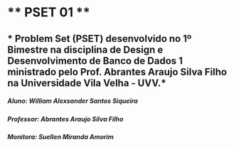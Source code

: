 # ** PSET 01 **

## * Problem Set (PSET) desenvolvido no 1º Bimestre na disciplina de Design e Desenvolvimento de Banco de Dados 1 ministrado pelo Prof. Abrantes Araujo Silva Filho na Universidade Vila Velha - UVV.*

##### Aluno: William Alexsander Santos Siqueira
##### Professor: Abrantes Araujo Silva Filho
##### Monitora: Suellen Miranda Amorim

